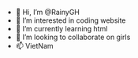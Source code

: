 - 👋 Hi, I’m @RainyGH
- 👀 I’m interested in coding website 
- 🌱 I’m currently learning html
- 💞️ I’m looking to collaborate on girls
- 📫 VietNam

<!---
RainyGH/RainyGH is a ✨ special ✨ repository because its `README.md` (this file) appears on your GitHub profile.
You can click the Preview link to take a look at your changes.
--->
